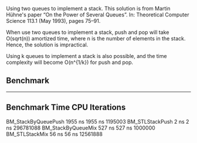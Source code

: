 Using two queues to implement a stack.
This solution is from Martin Hühne's paper
“On the Power of Several Queues”.
In: Theoretical Computer Science 113.1 (May 1993), pages 75–91.

When use two queues to implement a stack, push and pop will take O(sqrt(n))
amortized time, where n is the number of elements in the stack. Hence, the
solution is impractical.

Using k queues to implement a stack is also possible, and the time complexity
will become O(n^{1/k}) for push and pop.

## Benchmark
-----------------------------------------------------------
Benchmark                    Time           CPU Iterations
-----------------------------------------------------------
BM_StackByQueuePush       1955 ns       1955 ns    1195003
BM_STLStackPush              2 ns          2 ns  296781088
BM_StackByQueueMix         527 ns        527 ns    1000000
BM_STLStackMix              56 ns         56 ns   12561888
